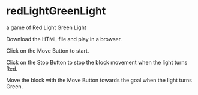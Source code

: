 # redLightGreenLight
a game of Red Light Green Light

Download the HTML file and play in a browser.

Click on the Move Button to start.

Click on the Stop Button to stop the block movement when the light turns Red.

Move the block with the Move Button towards the goal when the light turns Green.
